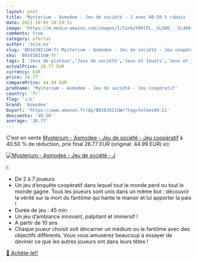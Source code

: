 ```yaml
---
layout: post
title: 'Mysterium - Asmodee - Jeu de société - J avec 40.50 % rabais '
date: 2021-10-05 20:59:51
image: 'https://m.media-amazon.com/images/I/51nbzYDRlFL._SL500_._SL400_.jpg'
comments: true
category: ofertas
author: 'tole.es'
slug: 'B01638I1GW-fr Mysterium - Asmodee - Jeu de société - Jeu coopératif'
sku: 'B01638I1GW-fr'
tags: [ 'Jeux de plateau','Jeux de société','Jeux et Jouets','Jeux et jouets','asmodee', ]
actualPrice: 26.77 EUR
currency: EUR
price: 26.77
comparePrice: 44.99 EUR
prodname: 'Mysterium - Asmodee - Jeu de société - Jeu coopératif'
country: 'fr'
flag: '🇫🇷'
brand: 'Asmodee'
buyurl: 'https://www.amazon.fr/dp/B01638I1GW/?tag=tolees0d-21'
descuento: '40.50'
average: '26.77'
---
```


C'est en vente [Mysterium - Asmodee - Jeu de société - Jeu coopératif](https://www.amazon.fr/dp/B01638I1GW/?tag=tolees0d-21)  à  40.50 % de réduction, prix final  26.77 EUR (original: 44.99 EUR) ici:

[![Mysterium - Asmodee - Jeu de société - J](https://m.media-amazon.com/images/I/51nbzYDRlFL._SL500_._SL400_.jpg)](https://www.amazon.fr/dp/B01638I1GW/?tag=tolees0d-21)

ℹ️:

- De 2 à 7 joueurs
- Un jeu d’enquête coopératif dans lequel tout le monde perd ou tout le monde gagne. Tous les joueurs sont unis dans un même but : découvrir la vérité sur la mort du fantôme qui hante le manoir et lui apporter la paix !
- Durée de jeu : 45 min
- Un jeu d’ambiance innovant, palpitant et immersif !
- A partir de 10 ans
- Chaque joueur choisit soit dincarner un médium ou le fantôme avec des objectifs différents. Vous vous amuserez beaucoup à essayer de deviner ce que les autres joueurs ont dans leurs têtes !

[🛒 Achète-le!!](https://www.amazon.fr/dp/B01638I1GW/?tag=tolees0d-21)
